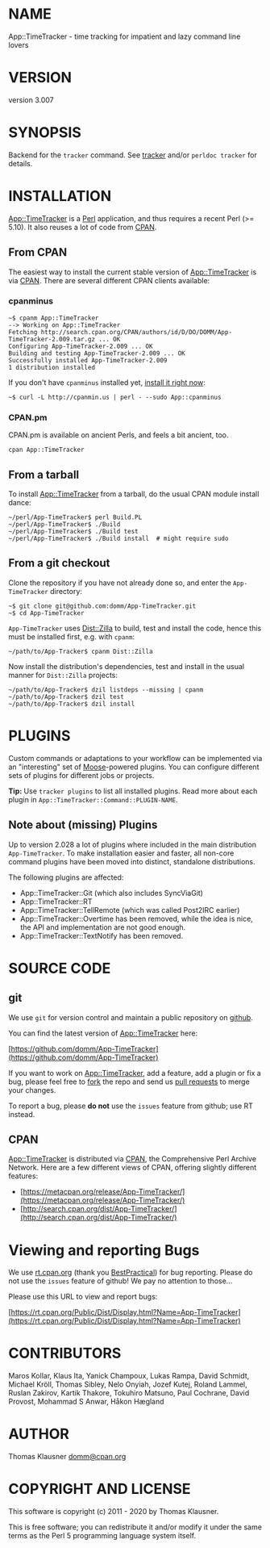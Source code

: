 # NAME

App::TimeTracker - time tracking for impatient and lazy command line lovers

# VERSION

version 3.007

# SYNOPSIS

Backend for the `tracker` command. See [tracker](https://metacpan.org/pod/tracker) and/or `perldoc tracker` for details.

# INSTALLATION

[App::TimeTracker](https://metacpan.org/pod/App::TimeTracker) is a [Perl](http://perl.org) application, and thus requires
a recent Perl (>= 5.10). It also reuses a lot of code from
[CPAN](http://cpan.org).

## From CPAN

The easiest way to install the current stable version of [App::TimeTracker](https://metacpan.org/pod/App::TimeTracker) is
via [CPAN](http://cpan.org). There are several different CPAN clients
available:

### cpanminus

    ~$ cpanm App::TimeTracker
    --> Working on App::TimeTracker
    Fetching http://search.cpan.org/CPAN/authors/id/D/DO/DOMM/App-TimeTracker-2.009.tar.gz ... OK
    Configuring App-TimeTracker-2.009 ... OK
    Building and testing App-TimeTracker-2.009 ... OK
    Successfully installed App-TimeTracker-2.009
    1 distribution installed

If you don't have `cpanminus` installed yet, [install it right
now](http://search.cpan.org/dist/App-cpanminus/lib/App/cpanminus.pm#INSTALLATION):

    ~$ curl -L http://cpanmin.us | perl - --sudo App::cpanminus

### CPAN.pm

CPAN.pm is available on ancient Perls, and feels a bit ancient, too.

    cpan App::TimeTracker

## From a tarball

To install [App::TimeTracker](https://metacpan.org/pod/App::TimeTracker) from a tarball, do the usual CPAN module
install dance:

    ~/perl/App-TimeTracker$ perl Build.PL
    ~/perl/App-TimeTracker$ ./Build
    ~/perl/App-TimeTracker$ ./Build test
    ~/perl/App-TimeTracker$ ./Build install  # might require sudo

## From a git checkout

Clone the repository if you have not already done so, and enter the
`App-TimeTracker` directory:

    ~$ git clone git@github.com:domm/App-TimeTracker.git
    ~$ cd App-TimeTracker

`App-TimeTracker` uses [Dist::Zilla](https://metacpan.org/pod/Dist::Zilla) to build, test and install the code,
hence this must be installed first, e.g. with `cpanm`:

    ~/path/to/App-Tracker$ cpanm Dist::Zilla

Now install the distribution's dependencies, test and install in the usual
manner for `Dist::Zilla` projects:

    ~/path/to/App-Tracker$ dzil listdeps --missing | cpanm
    ~/path/to/App-Tracker$ dzil test
    ~/path/to/App-Tracker$ dzil install

# PLUGINS

Custom commands or adaptations to your workflow can be implemented via
an "interesting" set of [Moose](https://metacpan.org/pod/Moose)-powered plugins. You can configure
different sets of plugins for different jobs or projects.

**Tip:** Use `tracker plugins` to list all installed plugins. Read more
about each plugin in `App::TimeTracker::Command::PLUGIN-NAME`.

## Note about (missing) Plugins

Up to version 2.028 a lot of plugins where included in the main distribution
`App-TimeTracker`. To make installation easier and faster, all non-core
command plugins have been moved into distinct, standalone distributions.

The following plugins are affected:

- App::TimeTracker::Git (which also includes SyncViaGit)
- App::TimeTracker::RT
- App::TimeTracker::TellRemote (which was called Post2IRC earlier)
- App::TimeTracker::Overtime has been removed, while the idea is nice, the API and implementation are not good enough.
- App::TimeTracker::TextNotify has been removed.

# SOURCE CODE

## git

We use `git` for version control and maintain a public repository on
[github](http://github.com).

You can find the latest version of [App::TimeTracker](https://metacpan.org/pod/App::TimeTracker) here:

[https://github.com/domm/App-TimeTracker](https://github.com/domm/App-TimeTracker)

If you want to work on [App::TimeTracker](https://metacpan.org/pod/App::TimeTracker), add a feature, add a plugin or fix
a bug, please feel free to [fork](http://help.github.com/fork-a-repo/) the
repo and send us [pull requests](http://help.github.com/send-pull-requests/)
to merge your changes.

To report a bug, please **do not** use the `issues` feature from github;
use RT instead.

## CPAN

[App::TimeTracker](https://metacpan.org/pod/App::TimeTracker) is distributed via [CPAN](http://cpan.org/), the
Comprehensive Perl Archive Network. Here are a few different views of
CPAN, offering slightly different features:

- [https://metacpan.org/release/App-TimeTracker/](https://metacpan.org/release/App-TimeTracker/)
- [http://search.cpan.org/dist/App-TimeTracker/](http://search.cpan.org/dist/App-TimeTracker/)

# Viewing and reporting Bugs

We use [rt.cpan.org](http://rt.cpan.org) (thank you
[BestPractical](http://rt.bestpractical.com)) for bug reporting. Please do
not use the `issues` feature of github! We pay no attention to those...

Please use this URL to view and report bugs:

[https://rt.cpan.org/Public/Dist/Display.html?Name=App-TimeTracker](https://rt.cpan.org/Public/Dist/Display.html?Name=App-TimeTracker)

# CONTRIBUTORS

Maros Kollar, Klaus Ita, Yanick Champoux, Lukas Rampa, David Schmidt, Michael Kröll, Thomas Sibley, Nelo Onyiah, Jozef Kutej, Roland Lammel, Ruslan Zakirov, Kartik Thakore, Tokuhiro Matsuno, Paul Cochrane, David Provost, Mohammad S Anwar, Håkon Hægland

# AUTHOR

Thomas Klausner <domm@cpan.org>

# COPYRIGHT AND LICENSE

This software is copyright (c) 2011 - 2020 by Thomas Klausner.

This is free software; you can redistribute it and/or modify it under
the same terms as the Perl 5 programming language system itself.
